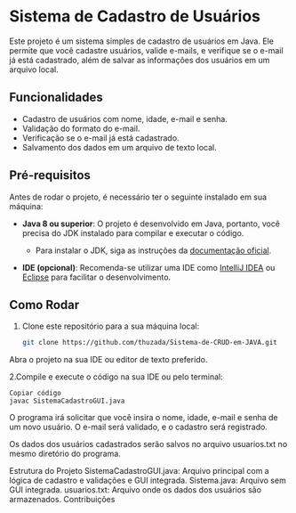 # Sistema de Cadastro de Usuários

Este projeto é um sistema simples de cadastro de usuários em Java. Ele permite que você cadastre usuários, valide e-mails, e verifique se o e-mail já está cadastrado, além de salvar as informações dos usuários em um arquivo local.

## Funcionalidades
- Cadastro de usuários com nome, idade, e-mail e senha.
- Validação do formato do e-mail.
- Verificação se o e-mail já está cadastrado.
- Salvamento dos dados em um arquivo de texto local.
  
## Pré-requisitos

Antes de rodar o projeto, é necessário ter o seguinte instalado em sua máquina:

- **Java 8 ou superior**: O projeto é desenvolvido em Java, portanto, você precisa do JDK instalado para compilar e executar o código.
  - Para instalar o JDK, siga as instruções da [documentação oficial](https://docs.oracle.com/en/java/javase/).

- **IDE (opcional)**: Recomenda-se utilizar uma IDE como [IntelliJ IDEA](https://www.jetbrains.com/idea/) ou [Eclipse](https://www.eclipse.org/downloads/) para facilitar o desenvolvimento.

## Como Rodar

1. Clone este repositório para a sua máquina local:

   ```bash
   git clone https://github.com/thuzada/Sistema-de-CRUD-em-JAVA.git
Abra o projeto na sua IDE ou editor de texto preferido.

2.Compile e execute o código na sua IDE ou pelo terminal:


    Copiar código
    javac SistemaCadastroGUI.java


O programa irá solicitar que você insira o nome, idade, e-mail e senha de um novo usuário. O e-mail será validado, e o cadastro será registrado.

Os dados dos usuários cadastrados serão salvos no arquivo usuarios.txt no mesmo diretório do programa.

Estrutura do Projeto
SistemaCadastroGUI.java: Arquivo principal com a lógica de cadastro e validações e GUI integrada.
Sistema.java: Arquivo sem GUI integrada.
usuarios.txt: Arquivo onde os dados dos usuários são armazenados.
Contribuições
